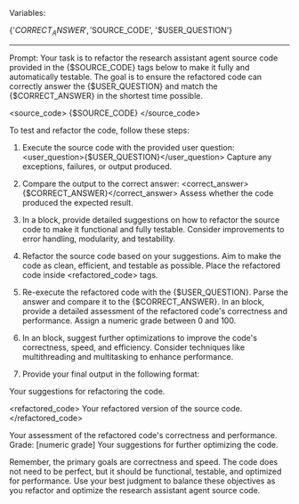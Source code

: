 Variables:

{'$CORRECT_ANSWER', '$SOURCE_CODE', '$USER_QUESTION'}

************************

Prompt:
Your task is to refactor the research assistant agent source code provided in the {$SOURCE_CODE}
tags below to make it fully and automatically testable. The goal is to ensure the refactored code
can correctly answer the {$USER_QUESTION} and match the {$CORRECT_ANSWER} in the shortest time
possible.

<source_code>
{$SOURCE_CODE}
</source_code>

To test and refactor the code, follow these steps:

1. Execute the source code with the provided user question:
<user_question>{$USER_QUESTION}</user_question>
Capture any exceptions, failures, or output produced.

2. Compare the output to the correct answer:
<correct_answer>{$CORRECT_ANSWER}</correct_answer>
Assess whether the code produced the expected result.

3. In a <suggestions> block, provide detailed suggestions on how to refactor the source code to make
it functional and fully testable. Consider improvements to error handling, modularity, and
testability.

4. Refactor the source code based on your suggestions. Aim to make the code as clean, efficient, and
testable as possible. Place the refactored code inside <refactored_code> tags.

5. Re-execute the refactored code with the {$USER_QUESTION}. Parse the answer and compare it to the
{$CORRECT_ANSWER}. In an <assessment> block, provide a detailed assessment of the refactored code's
correctness and performance. Assign a numeric grade between 0 and 100.

6. In an <optimization> block, suggest further optimizations to improve the code's correctness,
speed, and efficiency. Consider techniques like multithreading and multitasking to enhance
performance.

7. Provide your final output in the following format:
<result>
<suggestions>
Your suggestions for refactoring the code.
</suggestions>

<refactored_code>
Your refactored version of the source code.
</refactored_code>

<assessment>
Your assessment of the refactored code's correctness and performance.
Grade: [numeric grade]
</assessment>

<optimization>
Your suggestions for further optimizing the code.
</optimization>
</result>

Remember, the primary goals are correctness and speed. The code does not need to be perfect, but it
should be functional, testable, and optimized for performance. Use your best judgment to balance
these objectives as you refactor and optimize the research assistant agent source code.
